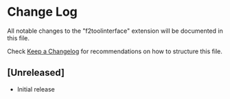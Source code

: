 # Change Log

All notable changes to the "f2toolinterface" extension will be documented in this file.

Check [Keep a Changelog](http://keepachangelog.com/) for recommendations on how to structure this file.

## [Unreleased]

- Initial release